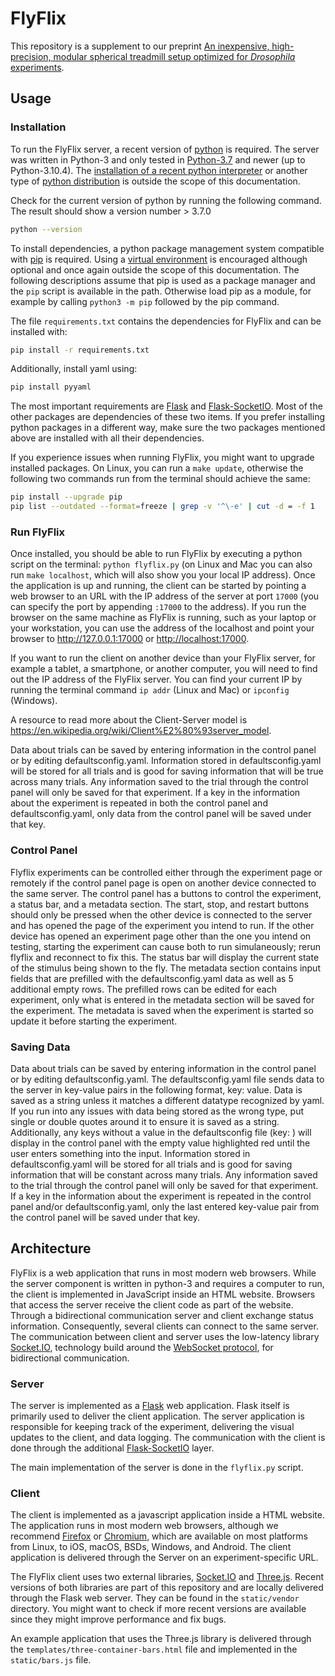 # FlyFlix

This repository is a supplement to our preprint [An inexpensive, high-precision, modular spherical treadmill setup optimized for *Drosophila* experiments](https://doi.org/10.1101/2021.04.29.442008).

## Usage

### Installation

To run the FlyFlix server, a recent version of [python](https://www.python.org/) is required. The server was written in Python-3 and only tested in [Python-3.7](https://devguide.python.org/#status-of-python-branches) and newer (up to Python-3.10.4). The [installation of a recent python interpreter](https://wiki.python.org/moin/BeginnersGuide/Download) or another type of [python distribution](https://www.anaconda.com/products/individual) is outside the scope of this documentation.

Check for the current version of python by running the following command. The result should show a version number > 3.7.0

```sh
python --version
```

To install dependencies, a python package management system compatible with [pip](https://pip.pypa.io/en/stable/) is required. Using a [virtual environment](https://packaging.python.org/guides/installing-using-pip-and-virtual-environments/#creating-a-virtual-environment) is encouraged although optional and once again outside the scope of this documentation. The following descriptions assume that pip is used as a package manager and the `pip` script is available in the path. Otherwise load pip as a module, for example by calling `python3 -m pip` followed by the pip command.

The file `requirements.txt` contains the dependencies for FlyFlix and can be installed with:

```sh
pip install -r requirements.txt
```

Additionally, install yaml using:

```sh
pip install pyyaml
```

The most important requirements are [Flask](https://pypi.org/project/Flask/) and [Flask-SocketIO](https://pypi.org/project/Flask-SocketIO/). Most of the other packages are dependencies of these two items. If you prefer installing python packages in a different way, make sure the two packages mentioned above are installed with all their dependencies.

If you experience issues when running FlyFlix, you might want to upgrade installed packages. On Linux, you can run a `make update`, otherwise the following two commands run from the terminal should achieve the same:

```sh
pip install --upgrade pip
pip list --outdated --format=freeze | grep -v '^\-e' | cut -d = -f 1  | xargs -n1 pip install -U
```

### Run FlyFlix

Once installed, you should be able to run FlyFlix by executing a python script on the terminal: `python flyflix.py` (on Linux and Mac you can also run `make localhost`, which will also show you your local IP address). Once the application is up and running, the client can be started by pointing a web browser to an URL with the IP address of the server at port `17000` (you can specify the port by appending `:17000` to the address). If you run the browser on the same machine as FlyFlix is running, such as your laptop or your workstation, you can use the address of the localhost and point your browser to <http://127.0.0.1:17000> or <http://localhost:17000>. 

If you want to run the client on another device than your FlyFlix server, for example a tablet, a smartphone, or another computer, you will need to find out the IP address of the FlyFlix server. You can find your current IP by running the terminal command `ip addr` (Linux and Mac) or `ipconfig` (Windows). 

A resource to read more about the Client-Server model is <https://en.wikipedia.org/wiki/Client%E2%80%93server_model>. 

Data about trials can be saved by entering information in the control panel or by editing defaultsconfig.yaml.
Information stored in defaultsconfig.yaml will be stored for all trials and is good for saving information that will be true across many trials.
Any information saved to the trial through the control panel will only be saved for that experiment.
If a key in the information about the experiment is repeated in both the control panel and defaultsconfig.yaml, only data from the control panel will be saved under that key.

### Control Panel
Flyflix experiments can be controlled either through the experiment page or remotely if the control panel page is open on another device connected to the same server. The control panel has a buttons to control the experiment, a status bar, and a metadata section. The start, stop, and restart buttons should only be pressed when the other device is connected to the server and has opened the page of the experiment you intend to run. If the other device has opened an experiment page other than the one you intend on testing, starting the experiment can cause both to run simulaneously; rerun flyflix and reconnect to fix this. The status bar will display the current state of the stimulus being shown to the fly. The metadata section contains input fields that are prefilled with the defaultsconfig.yaml data as well as 5 additional empty rows. The prefilled rows can be edited for each experiment, only what is entered in the metadata section will be saved for the experiment. The metadata is saved when the experiment is started so update it before starting the experiment.

### Saving Data

Data about trials can be saved by entering information in the control panel or by editing defaultsconfig.yaml. The defaultsconfig.yaml file sends data to the server in key-value pairs in the following format, key: value. Data is saved as a string unless it matches a different datatype recognized by yaml. If you run into any issues with data being stored as the wrong type, put single or double quotes around it to ensure it is saved as a string. Additionally, any keys without a value in the defaultsconfig file (key: ) will display in the control panel with the empty value highlighted red until the user enters something into the input. Information stored in defaultsconfig.yaml will be stored for all trials and is good for saving information that will be constant across many trials. Any information saved to the trial through the control panel will only be saved for that experiment. If a key in the information about the experiment is repeated in the control panel and/or defaultsconfig.yaml, only the last entered key-value pair from the control panel will be saved under that key.

## Architecture

FlyFlix is a web application that runs in most modern web browsers. While the server component is written in python-3 and requires a computer to run, the client is implemented in JavaScript inside an HTML website. Browsers that access the server receive the client code as part of the website. Through a bidirectional communication server and client exchange status information. Consequently, several clients can connect to the same server. The communication between client and server uses the low-latency library [Socket.IO](https://socket.io/), technology build around the [WebSocket protocol](https://en.wikipedia.org/wiki/WebSocket), for bidirectional communication.

### Server

The server is implemented as a [Flask](https://flask.palletsprojects.com) web application. Flask itself is primarily used to deliver the client application. The server application is responsible for keeping track of the experiment, delivering the visual updates to the client, and data logging. The communication with the client is done through the additional [Flask-SocketIO](https://flask-socketio.readthedocs.io) layer.

The main implementation of the server is done in the `flyflix.py` script.

### Client

The client is implemented as a javascript application inside a HTML website. The application runs in most modern web browsers, although we recommend [Firefox](https://en.wikipedia.org/wiki/Firefox) or [Chromium](https://en.wikipedia.org/wiki/Chromium_(web_browser)), which are available on most platforms from Linux, to iOS, macOS, BSDs, Windows, and Android. The client application is delivered through the Server on an experiment-specific URL.

The FlyFlix client uses two external libraries, [Socket.IO](https://socket.io/) and [Three.js](https://threejs.org/). Recent versions of both libraries are part of this repository and are locally delivered through the Flask web server. They can be found in the `static/vendor` directory. You might want to check if more recent versions are available since they might improve performance and fix bugs.

An example application that uses the Three.js library is delivered through the `templates/three-container-bars.html` file and implemented in the `static/bars.js` file.
